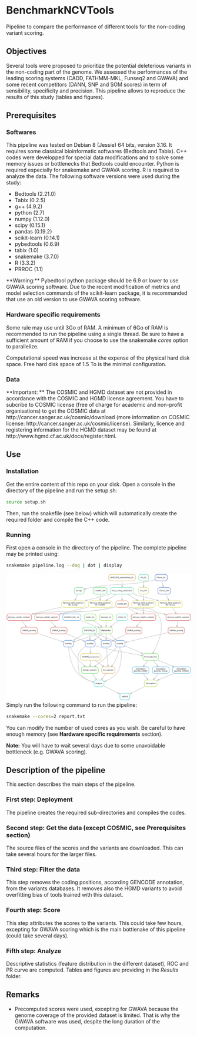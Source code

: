 # BenchmarkNCVTools
Pipeline to compare the performance of different tools for the non-coding variant scoring.

## Objectives
Several tools were proposed to prioritize the potential deleterious variants in the non-coding part of the genome. We assessed the performances of the leading scoring systems (CADD, FATHMM-MKL, Funseq2 and GWAVA) and some recent competitors (DANN, SNP and SOM scores) in term of sensibility, specificity and precision. This pipeline allows to reproduce the results of this study (tables and figures).


## Prerequisites
### Softwares
This pipeline was tested on Debian 8 (Jessie) 64 bits, version 3.16. It requires some classical bioinformatic softwares (Bedtools and Tabix). C++ codes were developped for special data modifications and to solve some memory issues or bottlenecks that Bedtools could encounter. Python is required especially for snakemake and GWAVA scoring. R is required to analyze the data.
The following software versions were used during the study:
* Bedtools (2.21.0)
* Tabix (0.2.5)
* g++ (4.9.2)
* python (2.7)
 * numpy (1.12.0)
 * scipy (0.15.1)
 * pandas (0.19.2)
 * scikit-learn (0.14.1)
 * pybedtools (0.6.9)
 * tabix (1.0)
* snakemake (3.7.0)
* R (3.3.2)
 * PRROC (1.1)

<aside class="warning">
**Warning:** Pybedtool python package should be 6.9 or lower to use GWAVA scoring software. Due to the recent modification of metrics and model selection commands of the scikit-learn package, it is recommanded that use an old version to use GWAVA scoring software.
</aside>

### Hardware specific requirements
Some rule may use until 3Go of RAM. A minimum of 6Go of RAM is recommended to run the pipeline using a single thread. Be sure to have a sufficient amount of RAM if you choose to use the snakemake *cores* option to parallelize.

Computational speed was increase at the expense of the physical hard disk space. Free hard disk space of 1.5 To is the minimal configuration.

### Data
<aside class="warning">
**Important: ** The COSMIC and HGMD dataset are not provided in accordance with the COSMIC and HGMD license agreement. You have to subcribe to COSMIC license (free of charge for academic and non-profit organisations) to get the COSMIC data at http://cancer.sanger.ac.uk/cosmic/download (more information on COSMIC license: http://cancer.sanger.ac.uk/cosmic/license). Similarly, licence and registering information for the HGMD dataset may be found at http://www.hgmd.cf.ac.uk/docs/register.html.
</aside>



## Use
### Installation
Get the entire content of this repo on your disk. Open a console in the directory of the pipeline and run the setup.sh:
```bash
source setup.sh
```
Then, run the snakefile (see below) which will automatically create the required folder and compile the C++ code.

### Running
First open a console in the directory of the pipeline.
The complete pipeline may be printed using:
```bash
snakemake pipeline.log --dag | dot | display
```
![Pipeline](dag.png)
Simply run the following command to run the pipeline:
```bash
snakemake --cores=2 report.txt
```
You can modify the number of used cores as you wish. Be careful to have enough memory (see **Hardware specific requirements** section).

**Note:** You will have to wait several days due to some unavoidable bottleneck (e.g. GWAVA scoring).


## Description of the pipeline
This section describes the main steps of the pipeline.
### First step: Deployment
The pipeline creates the required sub-directories and compiles the codes.
### Second step: Get the data (except COSMIC, see Prerequisites section)
The source files of the scores and the variants are downloaded. This can take several hours for the larger files.
### Third step: Filter the data
This step removes the coding positions, according GENCODE annotation, from the variants databases. It removes also the HGMD variants to avoid overfitting bias of tools trained with this dataset.
### Fourth step: Score
This step attributes the scores to the variants. This could take few hours, excepting for GWAVA scoring which is the main bottlenake of this pipeline (could take several days).
### Fifth step: Analyze
Descriptive statistics (feature distribution in the different dataset), ROC and PR curve are computed. Tables and figures are providing in the *Results* folder.

## Remarks
* Precomputed scores were used, excepting for GWAVA because the genome coverage of the provided dataset is limited. That is why the GWAVA software was used, despite the long duration of the computation.

